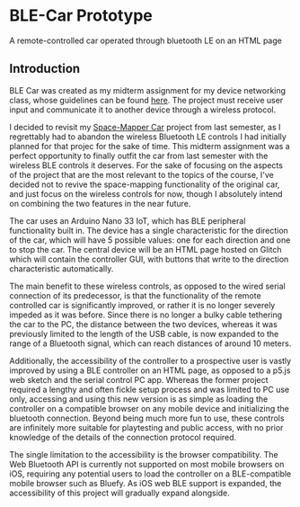 # BLE-Car Prototype
A remote-controlled car operated through bluetooth LE on an HTML page

## Introduction

BLE Car was created as my midterm assignment for my device networking class, whose guidelines can be found [here](https://itp.nyu.edu/classes/connected-devices/syllabus-spring-2021/assignments-spring-2021/#Device-to-Device_Communication). The project must receive user input and communicate it to another device through a wireless protocol.

I decided to revisit my [Space-Mapper Car](https://github.com/yonatanrozin/Space-Mapper-Car) project from last semester, as I regrettably had to abandon the wireless Bluetooth LE controls I had initially planned for that projec for the sake of time. This midterm assignment was a perfect opportunity to finally outfit the car from last semester with the wireless BLE controls it deserves. For the sake of focusing on the aspects of the project that are the most relevant to the topics of the course, I've decided not to revive the space-mapping functionality of the original car, and just focus on the wireless controls for now, though I absolutely intend on combining the two features in the near future.

The car uses an Arduino Nano 33 IoT, which has BLE peripheral functionality built in. The device has a single characteristic for the direction of the car, which will have 5 possible values: one for each direction and one to stop the car. The central device will be an HTML page hosted on Glitch which will contain the controller GUI, with buttons that write to the direction characteristic automatically.

The main benefit to these wireless controls, as opposed to the wired serial connection of its predecessor, is that the functionality of the remote controlled car is significantly improved, or rather it is no longer severely impeded as it was before. Since there is no longer a bulky cable tethering the car to the PC, the distance between the two devices, whereas it was previously limited to the length of the USB cable, is now expanded to the range of a Bluetooth signal, which can reach distances of around 10 meters.

Additionally, the accessibility of the controller to a prospective user is vastly improved by using a BLE controller on an HTML page, as opposed to a p5.js web sketch and the serial control PC app. Whereas the former project required a lengthy and often fickle setup process and was limited to PC use only, accessing and using this new version is as simple as loading the controller on a compatible browser on any mobile device and initializing the bluetooth connection. Beyond being much more fun to use, these controls are infinitely more suitable for playtesting and public access, with no prior knowledge of the details of the connection protocol required.

The single limitation to the accessibility is the browser compatibility. The Web Bluetooth API is currently not supported on most mobile browsers on iOS, requiring any potential users to load the controller on a BLE-compatible mobile browser such as Bluefy. As iOS web BLE support is expanded, the accessibility of this project will gradually expand alongside.

